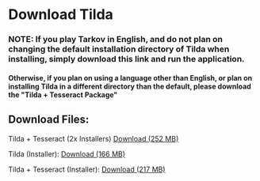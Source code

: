 # Download Tilda
### NOTE: If you play Tarkov in English, and do not plan on changing the default installation directory of Tilda when installing, simply download this link and run the application. 
#### Otherwise, if you plan on using a language other than English, or plan on installing Tilda in a different directory than the default, please download the "Tilda + Tesseract Package" 


## Download Files:

Tilda + Tesseract (2x Installers) [Download (252 MB)](https://doc-0c-6c-docs.googleusercontent.com/docs/securesc/5r28vm3llvbmdsc007ch1gr3smukf7d1/foothspj4ala9u2i37r7l8njpukru009/1659234150000/07834183978761126848/07834183978761126848/1cP0YY667eY93mlfbpeE8gNBtbvzRHHj4?e=download&ax=AI9vYm7EIB1rxv0HJotBGUtDoEeuUGs6tAtIArSU_dpQA3TgsatDn9kCMAq7qsxJjPI4WEfcm7ccNhbIfoK5-4KZbKtYyzyJ2_zd_TDIlVr46skiBXCfHguTGgc5GraGxVen3W7BBt3Uecjhmk_sjDogBCmvWQEdZe-n_4q-wsYlxCqIakKJhb-dEkBhfzM4kgHumCLCWuuX4SQJCBkLFF7Owfoqj8o8oaR5kr8vAnA739nsk42qOe1BHsJRtYZYAKKgF5vha5v8D7RpZUG3SMzLRGPITX7_y3DDK825Mo0TveXl7Ako0aRhjRYIc3qGPQxdicSxgHXceLsFyNBWnMk55bb9YlHIn2m5ZaU4VgN1xqUC3qnu-HDSI2cyXigVbtfaQsUHTsZfcAjvidL7Cabrxb7JfwQ53KCbmwiCa92JXLt12aaWZwH-ze4yHglYwgc949cThyoAaKguu8OfW0f3ioNB_F4ZcC321PXBfw8rbD0P0FejUEaBsz-awZsvGpkgAqBFr8UIsSR-Q9sPoRicuy4i0mEkugC-mqtxoQXrGuJsdo-doB4P5Fj2P7Lg-jFDoac1iOeCYHhS5-SN4DCBkt45E_8BWHKiItPmz91dMJAgCX082m-9fZ0ESFAjGImB-I4YNOLfoTYO_3XjcrYsaWeR9mx85NipWVbUoDr1B3Ynhg0-0Q8XaUE0zKlGkkMfGjJv4ichdhKNW5r1LqwO4wttp5qBgID-MZXgnU_7ZwedMzn8IqoDN0ExwmmqzbFfCiETlZOoLoHl54JIfYE6LGptDaY&uuid=bdd3a6cd-7e8e-4cb8-859d-5df38b6fde79&authuser=0&nonce=qkg76457gdg92&user=07834183978761126848&hash=0ohk8gtmvaps3lt890tme6eh9jj82ftb)

Tilda (Installer): [Download (166 MB)](https://doc-08-6c-docs.googleusercontent.com/docs/securesc/5r28vm3llvbmdsc007ch1gr3smukf7d1/vos57h8r6vhfldmk2sn6c0s0q7ugua03/1659233250000/07834183978761126848/07834183978761126848/1E-wu2AyNY7A0JVa3iEnQYfGDJyVkSHP5?e=download&ax=AI9vYm7BlQ4sXY8GV8G1TrFxyvOYtjIfR4WLFSllmr06HsqdvMKnGDuALUmhBra1XADERudXPPRb2DmxBan1H4NuRTiBm_VE71DXgOWp7E3xQfe5ccSfoeUOsjc9QsdxcuVMnuaYUww_Qst-rQvuXNzsuKH4x5c5s8mRP1Cm3Jtj_Xdr3kH3Jhy2E-m5Z17-BAur8xssvIwuzlP-QSID9_yUIvoXpsXSo88d_n1jbwVX3Zfm1rMTHGv99eNUkw1L385OCeePPepRzwOxzKaucQAfdNJSI3hrd6l3At7MdYeoqJ0M34FZ_ViYG-6Ql7ojMxeBOJuyf0wx1zva3gAG1lWiusp7Ok8d6ZLAYbVg6utUVgYfMyPtPL4w9u2D4a82m6jc0nZb8uKynv0cj8-KdqtFlV7NflrIm4VCRyTXIUKYSVOAu_VM3Vi117E66akvZ2Vc5ihTnQc1m5iDXNNFidPq_Sp2R5qiORRNJGEWrXesRjYdIoKDVpIVLCmlgSWgBA5hopBO1vBEMmaa2n-1kiKvYUCcJSj3PgYgwm57mEWdnAZ2IVdcC4sIk4ZNHrEYmiORc-mjvdwFwkJ1oR6s73M6iSvcXQdlb-DKet1rvU8ZiyG5xMwlb_kDHIV8FegiK-mZ2FjBvxMlO4Esct1SrKmDt9XmbCpKVa6iwqaYVmWpObu-ryTBQ4ZwDOnXGmZ81_Cu0K2W636kR9oZWCWsPRW7JI_ifcUKC9r0Mpd8jyC1vU5xdPy_Hw8GD5CQcYVqlCd48waBxZUFfZSeddbGwVr65FUgxc8&uuid=ccf3d6f5-ab12-412d-af43-b2c89c2f6c8c&authuser=0)

Tilda + Tesseract (Installer): [Download (217 MB)](https://doc-08-6c-docs.googleusercontent.com/docs/securesc/5r28vm3llvbmdsc007ch1gr3smukf7d1/8liei2hbk5rojtru5bbv2b7k4kokqlna/1659233250000/07834183978761126848/07834183978761126848/1T7M5mkd0B9o_j710pZFgK1cQ0d4AIEZC?e=download&ax=AI9vYm4Ii2m5t2ZKEmTohLEKoSujyyCZIZHRpZ8Xs2ihG2faQ-XnBvuj60it6LEvSxUNhWfzapqHw_wYDY2L82R5OPsWOuiXNMHBvYPwrTNESetCp_6bTz7eXcflpN1GmESnJsuIEUfrm3jl4o2qVat_8zQ4BzW1MKW8q2EmmPwe-jJVTKmYXNBvN9u8gt0Lz7_Vc8sOavmGddeA6EA-nAz7jLOKM6n5lUM6J31uacbdjQMf9-Hzh1RHlpeWjiVXdQq5-6d-my65JnRXnC76qB04w3xriWtkIzot5dqmED_A6DKMkprjM-A4brPC2YWfXNnbIGzev3uSmSpxh5YEwonjmmCQKlFuIaWiIl2nxVGoCvGY0fFwPXM6lgA1lYfp6t9NtAL3fUwai6iYpbG8m97z_9mU0E2rxhW6AOAy8VGoyGnyUEpc8Yj81-0uZY5bSACrDBRAMJFxeBaFBjqAaOtfnln9c00PyuicyVdeOSFDyGAMbyDaFDSl4lQgc326DGgdM-z0mblyBu3DiQC-_EaQceF2jOzxesSBs3e2mDSX41OSMZ43UxJo_BjKkHwaJocF4PjvyhKxu_TEgBkQuOUQWwmqTlh27rTw4B1MXdxI7-bcsbUBurx-Q6wZ4xARc2gP13aCkFmSA1fxfcmtZ1w7BAQZ_iA5Fkn8-tqgQbVLxBE5MFqhy7QHgXlnBLvQ_1s2aRZcokwH6xhTSE9CSRKIcujerdtowiQan1uvCdhUNQArBYDpRuQvLOGWaQBhm1NnmRR53FBf_RaqZBuJPDcGbDlfIbg&uuid=1c4da762-f649-45ca-92a4-ac7d8b09b3f9&authuser=0&nonce=c4l5j9o36jlkq&user=07834183978761126848&hash=hgsotqjbatvod8t0ebpgto8d6ogvvg42)
